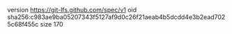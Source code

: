 version https://git-lfs.github.com/spec/v1
oid sha256:c983ae9ba05207343f5127af9d0c26f21aeab4b5dcdd4e3b2ead7025c68f455c
size 170
